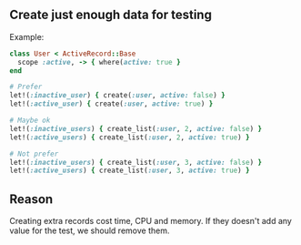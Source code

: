 ## Create just enough data for testing

Example:

```ruby
class User < ActiveRecord::Base
  scope :active, -> { where(active: true }
end

# Prefer
let!(:inactive_user) { create(:user, active: false) }
let!(:active_user) { create(:user, active: true) }

# Maybe ok
let!(:inactive_users) { create_list(:user, 2, active: false) }
let!(:active_users) { create_list(:user, 2, active: true) }

# Not prefer
let!(:inactive_users) { create_list(:user, 3, active: false) }
let!(:active_users) { create_list(:user, 3, active: true) }
```

## Reason

Creating extra records cost time, CPU and memory. If they doesn't add any value
for the test, we should remove them.
